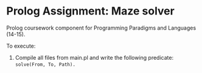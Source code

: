 # Prolog Assignment: Maze solver
Prolog coursework component for Programming Paradigms and Languages (14-15).

To execute:

1. Compile all files from main.pl and write the following predicate: 
`solve(From, To, Path).`
